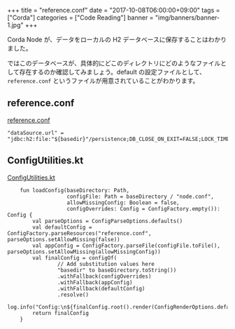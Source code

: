 +++
title = "reference.conf"
date = "2017-10-08T06:00:00+09:00"
tags = ["Corda"]
categories = ["Code Reading"]
banner = "img/banners/banner-1.jpg"
+++

Corda Node が、データをローカルの H2 データベースに保存することはわかりました。

<!--more-->

ではこのデータベースが、具体的にどこのディレクトリにどのようなファイルとして存在するのか確認してみましょう。default の設定ファイルとして、`reference.conf` というファイルが用意されていることがわかります。

## reference.conf
[reference.conf](https://github.com/corda/corda/blob/release-M14.0/node/src/main/resources/reference.conf)
```
"dataSource.url" = "jdbc:h2:file:"${basedir}"/persistence;DB_CLOSE_ON_EXIT=FALSE;LOCK_TIMEOUT=10000;WRITE_DELAY=100;AUTO_SERVER_PORT="${h2port}
```

## ConfigUtilities.kt
[ConfigUtilities.kt](https://github.com/corda/corda/blob/release-M14.0/node/src/main/kotlin/net/corda/node/services/config/ConfigUtilities.kt)
```
    fun loadConfig(baseDirectory: Path,
                   configFile: Path = baseDirectory / "node.conf",
                   allowMissingConfig: Boolean = false,
                   configOverrides: Config = ConfigFactory.empty()): Config {
        val parseOptions = ConfigParseOptions.defaults()
        val defaultConfig = ConfigFactory.parseResources("reference.conf", parseOptions.setAllowMissing(false))
        val appConfig = ConfigFactory.parseFile(configFile.toFile(), parseOptions.setAllowMissing(allowMissingConfig))
        val finalConfig = configOf(
                // Add substitution values here
                "basedir" to baseDirectory.toString())
                .withFallback(configOverrides)
                .withFallback(appConfig)
                .withFallback(defaultConfig)
                .resolve()
        log.info("Config:\n${finalConfig.root().render(ConfigRenderOptions.defaults())}")
        return finalConfig
    }
```
